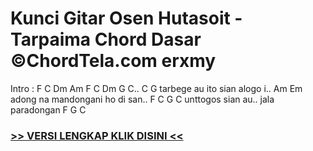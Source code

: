 
 # Kunci Gitar Osen Hutasoit - Tarpaima Chord Dasar ©ChordTela.com erxmy


Intro : F C Dm Am F C Dm G C.. C G tarbege au ito sian alogo i.. Am Em adong na mandongani ho di san.. F C G C unttogos sian au.. jala paradongan F G C

###  <a href="https://shortlighzx.web.app?sq=Kunci Gitar Osen Hutasoit - Tarpaima Chord Dasar ©ChordTela.com"> >> VERSI LENGKAP KLIK DISINI << </a>
